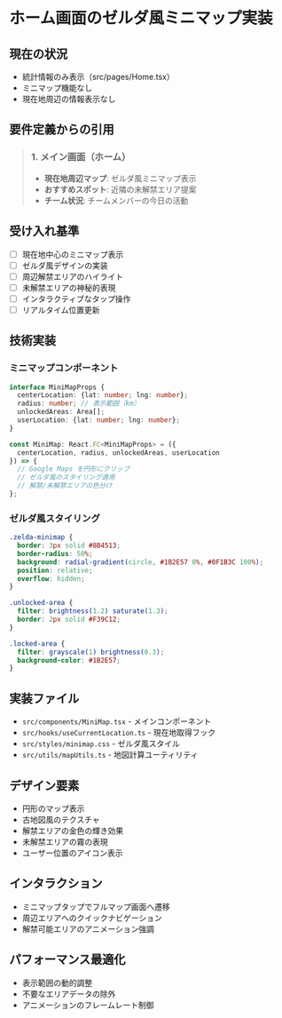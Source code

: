 # ホーム画面のゼルダ風ミニマップ実装

## 現在の状況
- 統計情報のみ表示（src/pages/Home.tsx）
- ミニマップ機能なし
- 現在地周辺の情報表示なし

## 要件定義からの引用
> ### 1. メイン画面（ホーム）
> - **現在地周辺マップ**: ゼルダ風ミニマップ表示
> - **おすすめスポット**: 近隣の未解禁エリア提案
> - **チーム状況**: チームメンバーの今日の活動

## 受け入れ基準
- [ ] 現在地中心のミニマップ表示
- [ ] ゼルダ風デザインの実装
- [ ] 周辺解禁エリアのハイライト
- [ ] 未解禁エリアの神秘的表現
- [ ] インタラクティブなタップ操作
- [ ] リアルタイム位置更新

## 技術実装
### ミニマップコンポーネント
```typescript
interface MiniMapProps {
  centerLocation: {lat: number; lng: number};
  radius: number; // 表示範囲（km）
  unlockedAreas: Area[];
  userLocation: {lat: number; lng: number};
}

const MiniMap: React.FC<MiniMapProps> = ({
  centerLocation, radius, unlockedAreas, userLocation
}) => {
  // Google Maps を円形にクリップ
  // ゼルダ風のスタイリング適用
  // 解禁/未解禁エリアの色分け
};
```

### ゼルダ風スタイリング
```css
.zelda-minimap {
  border: 3px solid #8B4513;
  border-radius: 50%;
  background: radial-gradient(circle, #1B2E57 0%, #0F1B3C 100%);
  position: relative;
  overflow: hidden;
}

.unlocked-area {
  filter: brightness(1.2) saturate(1.3);
  border: 2px solid #F39C12;
}

.locked-area {
  filter: grayscale(1) brightness(0.3);
  background-color: #1B2E57;
}
```

## 実装ファイル
- `src/components/MiniMap.tsx` - メインコンポーネント
- `src/hooks/useCurrentLocation.ts` - 現在地取得フック
- `src/styles/minimap.css` - ゼルダ風スタイル
- `src/utils/mapUtils.ts` - 地図計算ユーティリティ

## デザイン要素
- 円形のマップ表示
- 古地図風のテクスチャ
- 解禁エリアの金色の輝き効果
- 未解禁エリアの霧の表現
- ユーザー位置のアイコン表示

## インタラクション
- ミニマップタップでフルマップ画面へ遷移
- 周辺エリアへのクイックナビゲーション
- 解禁可能エリアのアニメーション強調

## パフォーマンス最適化
- 表示範囲の動的調整
- 不要なエリアデータの除外
- アニメーションのフレームレート制御

